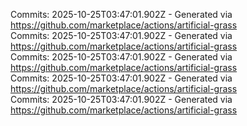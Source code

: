 Commits: 2025-10-25T03:47:01.902Z - Generated via https://github.com/marketplace/actions/artificial-grass
<br>
Commits: 2025-10-25T03:47:01.902Z - Generated via https://github.com/marketplace/actions/artificial-grass
<br>
Commits: 2025-10-25T03:47:01.902Z - Generated via https://github.com/marketplace/actions/artificial-grass
<br>
Commits: 2025-10-25T03:47:01.902Z - Generated via https://github.com/marketplace/actions/artificial-grass
<br>
Commits: 2025-10-25T03:47:01.902Z - Generated via https://github.com/marketplace/actions/artificial-grass
<br>
